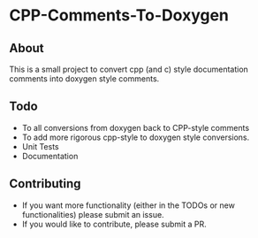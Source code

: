 # CPP-Comments-To-Doxygen

## About
This is a small project to convert cpp (and c) style documentation comments into doxygen style comments.

## Todo
* To all conversions from doxygen back to CPP-style comments
* To add more rigorous cpp-style to doxygen style conversions.
* Unit Tests
* Documentation

## Contributing
* If you want more functionality (either in the TODOs or new functionalities) please submit an issue.
* If you would like to contribute, please submit a PR.